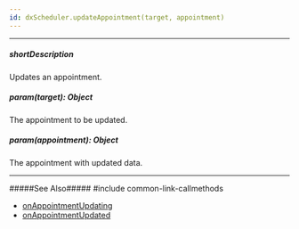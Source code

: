 ```yaml
---
id: dxScheduler.updateAppointment(target, appointment)
---
```

---
##### shortDescription
Updates an appointment.

##### param(target): Object
The appointment to be updated.

##### param(appointment): Object
The appointment with updated data.

---
#####See Also#####
#include common-link-callmethods
- [onAppointmentUpdating](/Documentation/ApiReference/UI_Widgets/dxScheduler/Configuration/#onUppointmentUpdating)
- [onAppointmentUpdated](/Documentation/ApiReference/UI_Widgets/dxScheduler/Configuration/#onUppointmentUpdated)